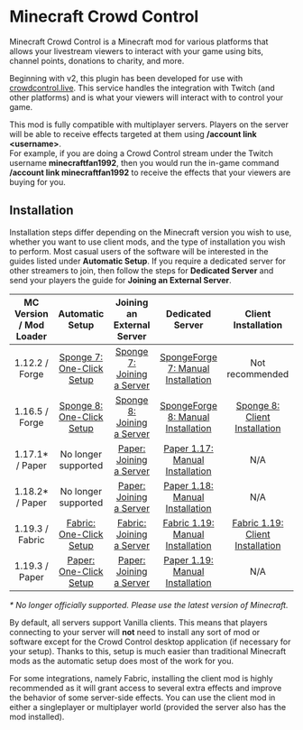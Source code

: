 # Minecraft Crowd Control

Minecraft Crowd Control is a Minecraft mod for various platforms that allows your livestream
viewers to interact with your game using bits, channel points, donations to charity, and more.

Beginning with v2, this plugin has been developed for use
with [crowdcontrol.live](https://crowdcontrol.live). This service handles the integration with
Twitch (and other platforms) and is what your viewers will interact with to control your game.

This mod is fully compatible with multiplayer servers. Players on the server will be able to
receive effects targeted at them using **/account link \<username\>**.  
For example, if you are doing a Crowd Control stream under the Twitch username **minecraftfan1992**,
then you would run the in-game command **/account link minecraftfan1992** to receive the effects
that your viewers are buying for you.

## Installation

Installation steps differ depending on the Minecraft version you wish to use, whether you want to
use client mods, and the type of installation you wish to perform. Most casual users of the software
will be interested in the guides listed under **Automatic Setup**. If you require a dedicated server
for other streamers to join, then follow the steps for **Dedicated Server** and send your players
the guide for **Joining an External Server**.

| MC Version / Mod Loader |                      Automatic Setup                      |                    Joining an External Server                     |                               Dedicated Server                                |                              Client Installation                              |
|:-----------------------:|:---------------------------------------------------------:|:-----------------------------------------------------------------:|:-----------------------------------------------------------------------------:|:-----------------------------------------------------------------------------:|
|     1.12.2 / Forge      | [Sponge 7: One-Click Setup](guides/sponge_7_one_click.md) | [Sponge 7: Joining a Server](guides/sponge_7_joining_a_server.md) | [SpongeForge 7: Manual Installation](guides/sponge_7_manual_installation.md)  |                                Not recommended                                |
|     1.16.5 / Forge      | [Sponge 8: One-Click Setup](guides/sponge_8_one_click.md) | [Sponge 8: Joining a Server](guides/sponge_8_joining_a_server.md) | [SpongeForge 8: Manual Installation](guides/sponge_8_manual_installation.md)  |    [Sponge 8: Client Installation](guides/sponge_8_client_installation.md)    |
|     1.17.1* / Paper     |                    No longer supported                    |    [Paper: Joining a Server](guides/paper_joining_a_server.md)    |  [Paper 1.17: Manual Installation](guides/paper_1.17_manual_installation.md)  |                                      N/A                                      |
|     1.18.2* / Paper     |                    No longer supported                    |    [Paper: Joining a Server](guides/paper_joining_a_server.md)    |  [Paper 1.18: Manual Installation](guides/paper_1.18_manual_installation.md)  |                                      N/A                                      |
|     1.19.3 / Fabric     |   [Fabric: One-Click Setup](guides/fabric_one_click.md)   |   [Fabric: Joining a Server](guides/fabric_joining_a_server.md)   | [Fabric 1.19: Manual Installation](guides/fabric_1.19_manual_installation.md) | [Fabric 1.19: Client Installation](guides/fabric_1.19_client_installation.md) |
|     1.19.3 / Paper      |    [Paper: One-Click Setup](guides/paper_one_click.md)    |    [Paper: Joining a Server](guides/paper_joining_a_server.md)    |  [Paper 1.19: Manual Installation](guides/paper_1.19_manual_installation.md)  |                                      N/A                                      |

_* No longer officially supported. Please use the latest version of Minecraft._

By default, all servers support Vanilla clients. This means that players connecting to your server
will **not** need to install any sort of mod or software except for the Crowd Control desktop
application (if necessary for your setup). Thanks to this, setup is much easier than traditional
Minecraft mods as the automatic setup does most of the work for you.

For some integrations, namely Fabric, installing the client mod is highly recommended as it will
grant access to several extra effects and improve the behavior of some server-side effects. You can
use the client mod in either a singleplayer or multiplayer world (provided the server also has the
mod installed).
